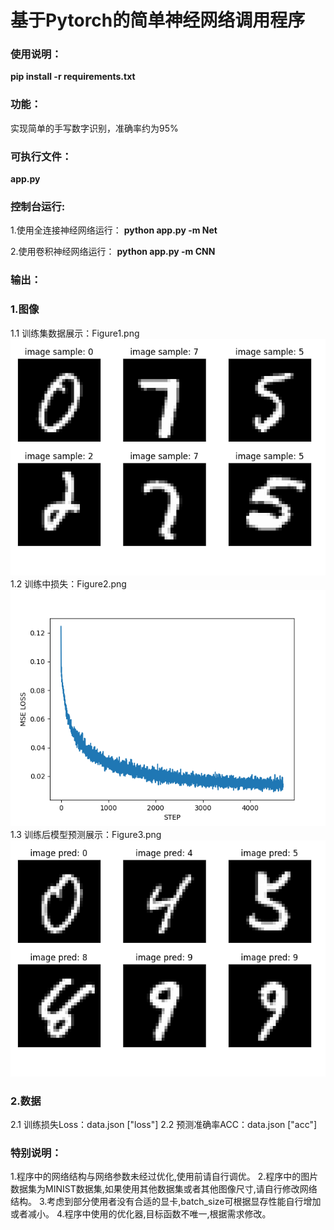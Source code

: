 # 基于Pytorch的简单神经网络调用程序


### 使用说明：

**pip install -r requirements.txt**

### 功能：
实现简单的手写数字识别，准确率约为95%

### 可执行文件：

**app.py**

### 控制台运行:
1.使用全连接神经网络运行：
**python app.py -m Net**

2.使用卷积神经网络运行：
**python app.py -m CNN**

### 输出：
### 1.图像
1.1 训练集数据展示：Figure1.png
![alt text](./figure/figure1.png)
1.2 训练中损失：Figure2.png
![alt text](./figure/figure2.png)
1.3 训练后模型预测展示：Figure3.png
![alt text](./figure/figure3.png)

### 2.数据
2.1 训练损失Loss：data.json ["loss"]
2.2 预测准确率ACC：data.json ["acc"]

### 特别说明：

1.程序中的网络结构与网络参数未经过优化,使用前请自行调优。
2.程序中的图片数据集为MINIST数据集,如果使用其他数据集或者其他图像尺寸,请自行修改网络结构。
3.考虑到部分使用者没有合适的显卡,batch_size可根据显存性能自行增加或者减小。
4.程序中使用的优化器,目标函数不唯一,根据需求修改。
